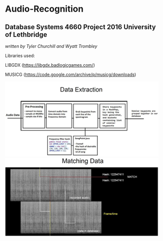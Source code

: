 # Audio-Recognition
## Database Systems 4660 Project 2016 University of Lethbridge
*written by Tyler Churchill and Wyatt Trombley*

Libraries used:

LIBGDX (https://libgdx.badlogicgames.com/)

MUSICG (https://code.google.com/archive/p/musicg/downloads)

![alt text](https://raw.githubusercontent.com/Tyler-Churchill/Audio-Recognition/master/examples/extract.JPG "ex")
![alt text](https://raw.githubusercontent.com/Tyler-Churchill/Audio-Recognition/master/examples/match.JPG "match")
